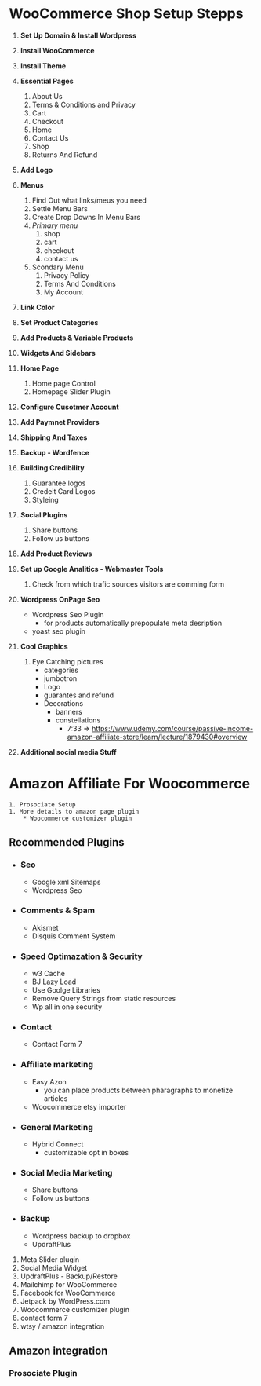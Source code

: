 # WooCommerce Shop Setup Stepps

1. **Set Up Domain & Install Wordpress**
1. **Install WooCommerce**
1. **Install Theme**
1. **Essential Pages**
    1. About Us
    1. Terms & Conditions and Privacy
    1. Cart
    1. Checkout
    1. Home
    1. Contact Us
    1. Shop
    1. Returns And Refund
1. **Add Logo**
1. **Menus**
    1. Find Out what links/meus you need
    1. Settle Menu Bars
    1. Create Drop Downs In Menu Bars
    1. *Primary menu*
        1. shop
        1. cart
        1. checkout
        1. contact us
    1. Scondary Menu
        1. Privacy Policy
        1. Terms And Conditions
        1. My Account
1. **Link Color**
1. **Set Product Categories**
1. **Add Products & Variable Products**
1. **Widgets And Sidebars**
1. **Home Page**
    1. Home page Control
    1. Homepage Slider Plugin  
1. **Configure Cusotmer Account**
1. **Add Paymnet Providers**
1. **Shipping And Taxes**
1. **Backup - Wordfence**
1. **Building Credibility**
    1. Guarantee logos
    1. Credeit Card Logos
    1. Styleing
1. **Social Plugins**
    1. Share buttons
    1. Follow us buttons
1. **Add Product Reviews**
1. **Set up Google Analitics - Webmaster Tools**
    1. Check from which trafic sources visitors are comming form
1. **Wordpress OnPage Seo**
    * Wordpress Seo Plugin
        * for products automatically prepopulate meta desription
    * yoast seo plugin
1. **Cool Graphics**
    1. Eye Catching pictures
        * categories
        * jumbotron
        * Logo
        * guarantes and refund
        * Decorations
            * banners
            * constellations
                * 7:33 => https://www.udemy.com/course/passive-income-amazon-affiliate-store/learn/lecture/1879430#overview

1. **Additional social media Stuff**

# Amazon Affiliate For Woocommerce
    1. Prosociate Setup
    1. More details to amazon page plugin
        * Woocommerce customizer plugin

## Recommended Plugins

* ### Seo
    * Google xml Sitemaps
    * Wordpress Seo

* ### Comments & Spam
    * Akismet
    * Disquis Comment System

* ### Speed Optimazation & Security
    * w3 Cache
    * BJ Lazy Load
    * Use Goolge Libraries
    * Remove Query Strings from static resources
    * Wp all in one security

* ### Contact
    * Contact Form 7

* ### Affiliate marketing
    * Easy Azon
        * you can place products between pharagraphs to monetize articles
    * Woocommerce etsy importer
* ### General Marketing
    * Hybrid Connect
        * customizable opt in boxes

* ### Social Media Marketing
    * Share buttons
    * Follow us buttons

* ### Backup
    * Wordpress backup to dropbox
    * UpdraftPlus

1. Meta Slider plugin
1. Social Media Widget
1. UpdraftPlus - Backup/Restore
1. Mailchimp for WooCommerce
1. Facebook for WooCommerce
1. Jetpack by WordPress.com
1. Woocommerce customizer plugin
1. contact form 7
1. wtsy / amazon integration

## Amazon integration

### Prosociate Plugin